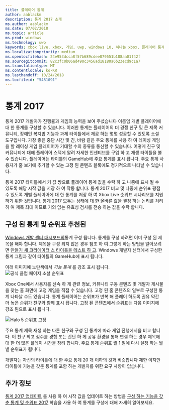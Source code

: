 ```yaml
---
title: 플레이어 통계
author: aablackm
description: 통계 2017 소개
ms.author: aablackm
ms.date: 07/02/2018
ms.topic: article
ms.prod: windows
ms.technology: uwp
keywords: xbox live, xbox, 게임, uwp, windows 10, 하나는 xbox, 플레이어 통계, 순위표, 통계 2017
ms.localizationpriority: medium
ms.openlocfilehash: 24e953dcca8f57b689cdee879551b188aa01f42f
ms.sourcegitcommit: 82c3fc0b06ad490c3456ad18180a6b23ecd9c1a7
ms.translationtype: MT
ms.contentlocale: ko-KR
ms.lasthandoff: 10/24/2018
ms.locfileid: "5481091"
---
```

# <a name="stats-2017"></a>통계 2017

통계 2017 개발자가 진행률과 게임의 능력을 보여 주셨습니다 이름임 개별 플레이어에 대 한 통계를 구성할 수 있습니다. 이러한 통계는 플레이어의 더 경쟁 친구 및 큰 제목 커뮤니티, 장애인 복지법 기능과 과제 타이틀에서 제공 하는 몇몇 성공할 수 있도록 소셜 도구입니다. 가장 좋은 중단 시간 및 긴, 바람 같은 주요 통계를 사용 하 여 레이싱 게임을 할 레이싱 게임 플레이어가 기대할 수의 종류를 통신할 수 있습니다. 어떻게 친구 및 커뮤니티에 대해 플레이어 스택에 알려 자세한 인센티브를 구입 하 고 재생 타이틀을 볼 수 있습니다. 플레이어는 타이틀의 GameHub에 주요 통계를 표시 됩니다. 주요 통계 사용자가 홈 보기에 추가할 수 있는 고정 된 콘텐츠 블록에도 정기적으로 나타날 수 있습니다.

통계 2017 타이틀에서 키 값 쌍으로 플레이어 통계 값을 수락 하 고 나중에 표시 될 수 있도록 해당 시작 값을 저장 하 여 작동 합니다. 통계 2017 비교 및 나중에 순위표 평점 수 있도록 개별 플레이어에 대 한 통계를 저장 하 여 Xbox Live 순위표 시나리오를 지원 하기 위한 것입니다. 통계 2017 모두는 상태에 대 한 올바른 값을 결정 하는 논리를 처리 하 여 제목 최대 이므로 거의 없는 유효성 검사를 전송 하는 값을 수락 합니다.

## <a name="configured-stats-and-featured-leaderboards"></a>구성 된 통계 및 순위표 추천된

[Windows 개발 센터 대시보드의](https://developer.microsoft.com/en-us/dashboard/windows/overview)통계 구성 됩니다. 통계를 구성 하려면 이미 구성 된 제목을 해야 합니다. 제목을 구성 되지 않은 경우 참조 하 여 그렇게 하는 방법을 알아보려면 [만들기 새 크리에이터 스 타이틀을 테스트 하 고](../get-started-with-creators/create-and-test-a-new-creators-title.md).  Windows 개발자 센터에서 구성한 통계 그림과 같이 타이틀의 GameHub에 표시 됩니다.

아래 이미지에 노란색에서 *기능 통계* 를 강조 표시 됩니다.
![공식 클럽 페이지 소셜 순위표](../images/omega/gamehub_featuredstats.png)


Xbox One에서 사용자를 신속 하 게 관련 정보, 커뮤니티 구동 콘텐츠 및 개발자 게시물을 찾는 홈 화면에 고정 게임을 직접 수 있습니다. 고정 된 홈 콘텐츠의 일부로 구성한 통계 나타날 수도 있습니다. 통계 플레이어는 순위표가 반복 해 플레이 하도록 권유 약간 더 높은 순위가 친구와 함께 표시 됩니다. 고정 된 콘텐츠에서 순위표는 다음 이미지에 강조 된으로 표시 됩니다.

![Halo 5 순위표 고정](../images/stats/Halo_5_Pinned_Leaderboard.png)

주요 통계 제목 재생 하는 다른 친구와 구성 된 통계에 따라 게임 진행에서을 비교 합니다. 이 친구 최고 점수를 경합 또는 간단 하 게 공유 환경을 통해 연결 하는 경우 제목에 대 한 더 많은 플레이 시간을 장려 합니다. 주요 통계 순위표 월 1 일에 다시 설정 하는 월별 순위표가 됩니다.

개발자는 자신의 타이틀에 대 한 주요 통계 20 개 이하의 것과 비슷합니다 제한 이지만 타이틀에 기능을 갖춘 통계를 포함 하는 개발자를 위한 요구 사항이 없습니다.

## <a name="further-reading"></a>추가 정보
[통계 2017 업데이트](player-stats-updating.md) 를 사용 하 여 시작 값을 업데이트 하는 방법을 [구성 하는 기능을 갖춘 통계 및 순위표 2017](../configure-xbl/dev-center/featured-stats-and-leaderboards.md) 학습을 사용 하 여 통계를 구성에 대해 자세히 알아보세요.
